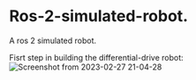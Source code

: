 # Ros-2-simulated-robot.
A ros 2 simulated robot.


Fisrt step in building the differential-drive robot:
![Screenshot from 2023-02-27 21-04-28](https://user-images.githubusercontent.com/97457075/221671549-a60614d6-63c9-412c-a5c9-c64f835dd671.png)
